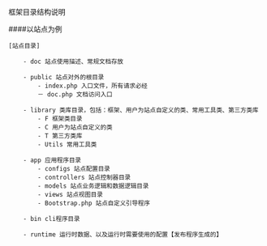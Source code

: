 <p class="lead">
    框架目录结构说明
</p>

####以站点为例

    [站点目录]
        
        - doc 站点使用描述、常规文档存放

        - public 站点对外的根目录
            - index.php 入口文件，所有请求必经
            － doc.php 文档访问入口

        - library 类库目录，包括：框架、用户为站点自定义的类、常用工具类、第三方类库
            - F 框架类目录
            - C 用户为站点自定义的类
            - T 第三方类库
            - Utils 常用工具类

        - app 应用程序目录
            - configs 站点配置目录
            - controllers 站点控制器目录
            - models 站点业务逻辑和数据逻辑目录
            - views 站点视图目录
            - Bootstrap.php 站点自定义引导程序

        - bin cli程序目录

        - runtime 运行时数据、以及运行时需要使用的配置【发布程序生成的】